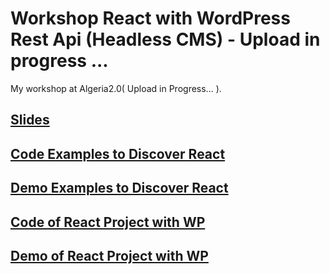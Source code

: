 # Workshop React with WordPress Rest Api (Headless CMS) - Upload in progress ...  

My workshop at Algeria2.0( Upload in Progress... ).

## [Slides](./Slides.pdf)

## [Code Examples to Discover React](./DiscoverReact-Examples/)

## [Demo Examples to Discover React](./DiscoverReact-Examples/)

## [Code of React Project with WP](./ReactWP/)

## [Demo of React Project with WP](https://aladindev.com/Workshop-React-WordpressRestApi/)